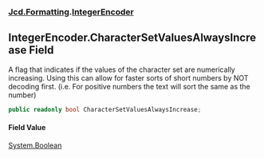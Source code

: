 ### [Jcd.Formatting](Jcd.Formatting.md 'Jcd.Formatting').[IntegerEncoder](Jcd.Formatting.IntegerEncoder.md 'Jcd.Formatting.IntegerEncoder')

## IntegerEncoder.CharacterSetValuesAlwaysIncrease Field

A flag that indicates if the values of the character set are numerically increasing. Using this can allow for faster
sorts of short numbers by NOT decoding first. (i.e. For positive numbers the text will sort the same as the number)

```csharp
public readonly bool CharacterSetValuesAlwaysIncrease;
```

#### Field Value
[System.Boolean](https://docs.microsoft.com/en-us/dotnet/api/System.Boolean 'System.Boolean')